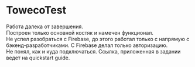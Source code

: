 # TowecoTest

Работа далека от завершения.<br>
Построен только основной костяк и намечен функционал.<br>
Не успел разобраться с Firebase, до этого работал только с напрямую с бэкенд-разработчиками. С Firebase делал только авторизацию.<br>
Не понял, как и куда подключаться. Ссылка, приложенная в задании ведет на quickstart guide.
